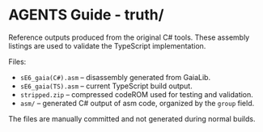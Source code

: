 # AGENTS Guide - truth/

Reference outputs produced from the original C# tools. These assembly listings are used to validate the TypeScript implementation.

Files:
- `sE6_gaia(C#).asm` – disassembly generated from GaiaLib.
- `sE6_gaia(TS).asm` – current TypeScript build output.
- `stripped.zip` – compressed codeROM used for testing and validation.
- `asm/` – generated C# output of asm code, organized by the `group` field.

The files are manually committed and not generated during normal builds.

